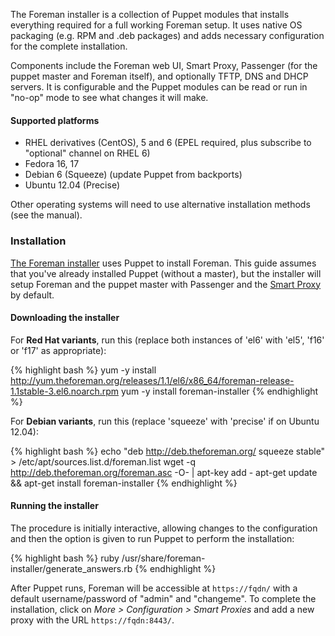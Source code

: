 
The Foreman installer is a collection of Puppet modules that installs everything required for a full working Foreman setup.  It uses native OS packaging (e.g. RPM and .deb packages) and adds necessary configuration for the complete installation.

Components include the Foreman web UI, Smart Proxy, Passenger (for the puppet master and Foreman itself), and optionally TFTP, DNS and DHCP servers.  It is configurable and the Puppet modules can be read or run in "no-op" mode to see what changes it will make.

#### Supported platforms
* RHEL derivatives (CentOS), 5 and 6 (EPEL required, plus subscribe to "optional" channel on RHEL 6)
* Fedora 16, 17
* Debian 6 (Squeeze) (update Puppet from backports)
* Ubuntu 12.04 (Precise)

Other operating systems will need to use alternative installation methods (see the manual).

### Installation
[The Foreman installer](https://github.com/theforeman/foreman-installer) uses Puppet to install Foreman. This guide assumes that you've already installed Puppet (without a master), but the installer will setup Foreman and the puppet master with Passenger and the [Smart Proxy](https://github.com/theforeman/smart-proxy) by default.

#### Downloading the installer

For **Red Hat variants**, run this (replace both instances of 'el6' with 'el5', 'f16' or 'f17' as appropriate):

{% highlight bash %}
yum -y install http://yum.theforeman.org/releases/1.1/el6/x86_64/foreman-release-1.1stable-3.el6.noarch.rpm
yum -y install foreman-installer
{% endhighlight %}

For **Debian variants**, run this (replace 'squeeze' with 'precise' if on Ubuntu 12.04):

{% highlight bash %}
echo "deb http://deb.theforeman.org/ squeeze stable" > /etc/apt/sources.list.d/foreman.list
wget -q http://deb.theforeman.org/foreman.asc -O- | apt-key add -
apt-get update && apt-get install foreman-installer
{% endhighlight %}

#### Running the installer

The procedure is initially interactive, allowing changes to the configuration and then the option is given to run Puppet to perform the installation:

{% highlight bash %}
ruby /usr/share/foreman-installer/generate_answers.rb
{% endhighlight %}

After Puppet runs, Foreman will be accessible at `https://fqdn/` with a default
username/password of "admin" and "changeme".  To complete the installation,
click on *More > Configuration > Smart Proxies* and add a new proxy with the URL `https://fqdn:8443/`.
